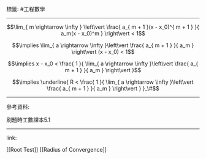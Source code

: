 標籤: #工程數學 

---

$$\lim_{ m \rightarrow \infty } \left\vert \frac{ a_{ m + 1 }(x - x_0)^{ m + 1 } }{ a_m(x - x_0)^m } \right\vert < 1$$

$$\implies \lim_{ a \rightarrow \infty }\left\vert \frac{ a_{ m + 1 } }{ a_m } \right\vert (x - x_0) < 1$$

$$\implies x - x_0 < \frac{ 1 }{ \lim_{ a \rightarrow \infty }\left\vert \frac{ a_{ m + 1 } }{ a_m } \right\vert }$$

$$\implies \underline{ R < \frac{ 1 }{ \lim_{ a \rightarrow \infty }\left\vert \frac{ a_{ m + 1 } }{ a_m } \right\vert } }_\#$$

---

參考資料:

刷題時工數課本5.1

---

link:

[[Root Test]]
[[Radius of Convergence]]